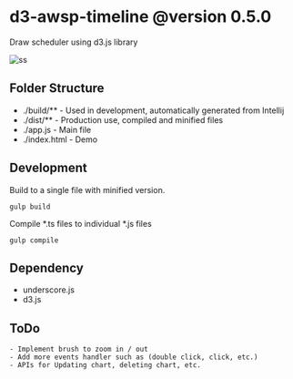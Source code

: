 # d3-awsp-timeline @version 0.5.0
Draw scheduler using d3.js library

![ss](https://cloud.githubusercontent.com/assets/2015218/8866263/331f1aac-3156-11e5-8a2c-71b3d17fec7f.png)

## Folder Structure
- ./build/**   - Used in development, automatically generated from Intellij
- ./dist/**    - Production use, compiled and minified files
- ./app.js     - Main file
- ./index.html - Demo

## Development
Build to a single file with minified version. 
```
gulp build
```

Compile *.ts files to individual *.js files
```
gulp compile
```

## Dependency
- underscore.js
- d3.js


## ToDo
```
- Implement brush to zoom in / out
- Add more events handler such as (double click, click, etc.)
- APIs for Updating chart, deleting chart, etc.
```
